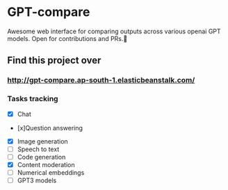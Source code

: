 # GPT-compare
Awesome web interface for comparing outputs across various openai GPT models. 
Open for contributions and PRs.🙂

## Find this project over 
###  http://gpt-compare.ap-south-1.elasticbeanstalk.com/

### Tasks tracking
- [x] Chat
- [x]Question answering 
- [x] Image generation 
- [ ] Speech to text
- [ ] Code generation
- [x] Content moderation
- [ ] Numerical embeddings
- [ ] GPT3 models
